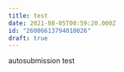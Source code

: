 ```yaml
---
title: test
date: 2021-08-05T00:59:20.000Z
id: "26006613794010026"
draft: true
---
```

autosubmission test
